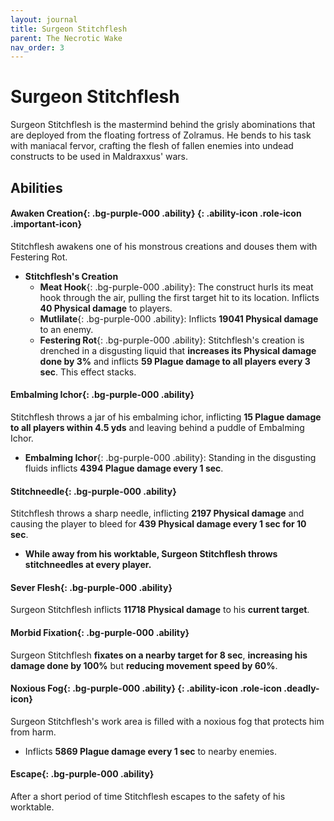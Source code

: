```yaml
---
layout: journal
title: Surgeon Stitchflesh
parent: The Necrotic Wake
nav_order: 3
---
```


# Surgeon Stitchflesh

Surgeon Stitchflesh is the mastermind behind the grisly abominations that are deployed from the floating fortress of Zolramus. He bends to his task with maniacal fervor, crafting the flesh of fallen enemies into undead constructs to be used in Maldraxxus' wars.

## Abilities


#### **Awaken Creation**{: .bg-purple-000 .ability}*&nbsp;*{: .ability-icon .role-icon .important-icon}
Stitchflesh awakens one of his monstrous creations and douses them with Festering Rot.
  - **Stitchflesh's Creation**
    - **Meat Hook**{: .bg-purple-000 .ability}: The construct hurls its meat hook through the air, pulling the first target hit to its location.
        Inflicts **40 Physical damage** to players.
    - **Mutlilate**{: .bg-purple-000 .ability}: Inflicts **19041 Physical damage** to an enemy.
    - **Festering Rot**{: .bg-purple-000 .ability}: Stitchflesh's creation is drenched in a disgusting liquid that **increases its Physical damage done by 3%** and inflicts **59 Plague damage to all players every 3 sec**.
        This effect stacks.

#### **Embalming Ichor**{: .bg-purple-000 .ability}
Stitchflesh throws a jar of his embalming ichor, inflicting **15 Plague damage to all players within 4.5 yds** and leaving behind a puddle of Embalming Ichor.
  - **Embalming Ichor**{: .bg-purple-000 .ability}: Standing in the disgusting fluids inflicts **4394 Plague damage every 1 sec**.

#### **Stitchneedle**{: .bg-purple-000 .ability}
Stitchflesh throws a sharp needle, inflicting **2197 Physical damage** and causing the player to bleed for **439 Physical damage every 1 sec for 10 sec**.
  - **While away from his worktable, Surgeon Stitchflesh throws stitchneedles at every player.**

#### **Sever Flesh**{: .bg-purple-000 .ability}
Surgeon Stitchflesh inflicts **11718 Physical damage** to his **current target**.

#### **Morbid Fixation**{: .bg-purple-000 .ability}
Surgeon Stitchflesh **fixates on a nearby target for 8 sec**, **increasing his damage done by 100%** but **reducing movement speed by 60%**.

#### **Noxious Fog**{: .bg-purple-000 .ability}*&nbsp;*{: .ability-icon .role-icon .deadly-icon}
Surgeon Stitchflesh's work area is filled with a noxious fog that protects him from harm.
  - Inflicts **5869 Plague damage every 1 sec** to nearby enemies.

#### **Escape**{: .bg-purple-000 .ability}
After a short period of time Stitchflesh escapes to the safety of his worktable.

